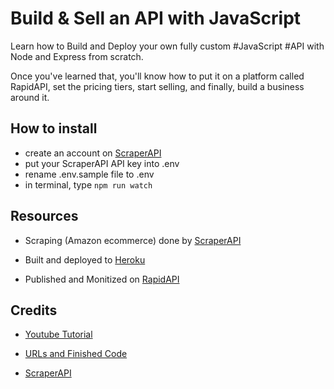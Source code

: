 # Build & Sell an API with JavaScript

Learn how to Build and Deploy your own fully custom #JavaScript #API with Node and Express from scratch.

Once you've learned that, you'll know how to put it on a platform called RapidAPI, set the pricing tiers, start selling, and finally, build a business around it.


## How to install
- create an account on [ScraperAPI](https://www.scraperapi.com/)
- put your ScraperAPI API key into .env
- rename .env.sample file to .env
- in terminal, type `npm run watch`

## Resources
- Scraping (Amazon ecommerce) done by [ScraperAPI](https://www.scraperapi.com/)

- Built and deployed to [Heroku](https://heroku.com)

- Published and Monitized on [RapidAPI](https://rapidapi.com/)

## Credits
- [Youtube Tutorial](https://www.youtube.com/watch?v=be9sHQ7xqo0&t=419s)

- [URLs and Finished Code](https://gist.github.com/adrianhajdin/13a69e174448b112785523128d34139c)

- [ScraperAPI](https://www.scraperapi.com?_go=jsmastery)

